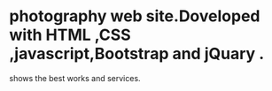 ﻿# photography web site.Doveloped with HTML ,CSS ,javascript,Bootstrap and jQuary .
 shows the best works and services.
